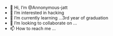 - 👋 Hi, I’m @Annonymous-jatt
- 👀 I’m interested in hacking
- 🌱 I’m currently learning ...3rd year of graduation
- 💞️ I’m looking to collaborate on ...
- 📫 How to reach me ...

<!---
Annonymous-jatt/Annonymous-jatt is a ✨ special ✨ repository because its `README.md` (this file) appears on your GitHub profile.
You can click the Preview link to take a look at your changes.
--->
